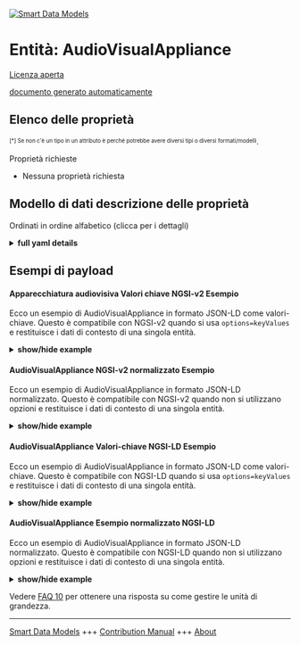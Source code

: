 <!-- 10-Header -->  
[![Smart Data Models](https://smartdatamodels.org/wp-content/uploads/2022/01/SmartDataModels_logo.png "Logo")](https://smartdatamodels.org)  
Entità: AudioVisualAppliance  
============================<!-- /10-Header -->  
<!-- 15-License -->  
[Licenza aperta](https://github.com/smart-data-models//dataModel.S4BLDG/blob/master/AudioVisualAppliance/LICENSE.md)  
[documento generato automaticamente](https://docs.google.com/presentation/d/e/2PACX-1vTs-Ng5dIAwkg91oTTUdt8ua7woBXhPnwavZ0FxgR8BsAI_Ek3C5q97Nd94HS8KhP-r_quD4H0fgyt3/pub?start=false&loop=false&delayms=3000#slide=id.gb715ace035_0_60)  
<!-- /15-License -->  
<!-- 20-Description -->  
<!-- /20-Description -->  
<!-- 30-PropertiesList -->  

## Elenco delle proprietà  

<sup><sub>[*] Se non c'è un tipo in un attributo è perché potrebbe avere diversi tipi o diversi formati/modelli</sub></sup>.  
<!-- /30-PropertiesList -->  
<!-- 35-RequiredProperties -->  
Proprietà richieste  
- Nessuna proprietà richiesta  <!-- /35-RequiredProperties -->  
<!-- 40-RequiredProperties -->  
<!-- /40-RequiredProperties -->  
<!-- 50-DataModelHeader -->  
## Modello di dati descrizione delle proprietà  
Ordinati in ordine alfabetico (clicca per i dettagli)  
<!-- /50-DataModelHeader -->  
<!-- 60-ModelYaml -->  
<details><summary><strong>full yaml details</strong></summary>    
```yaml  
AudioVisualAppliance:    
  description: 'An audio-visual appliance is a device that displays, captures, transmits, or receives audio or video.  Audio-visual appliances may be fixed in place or may be able to be moved from one space to another. They may require an electrical supply that may be supplied either by an electrical circuit or provided from a local battery source. Audio-visual appliances may be connected to data circuits including specialist circuits for audio visual purposes only.'    
  properties:    
    address:    
      description: The mailing address    
      properties:    
        addressCountry:    
          description: 'Property. The country. For example, Spain. Model:''https://schema.org/addressCountry'''    
          type: string    
        addressLocality:    
          description: 'Property. The locality in which the street address is, and which is in the region. Model:''https://schema.org/addressLocality'''    
          type: string    
        addressRegion:    
          description: 'Property. The region in which the locality is, and which is in the country. Model:''https://schema.org/addressRegion'''    
          type: string    
        district:    
          description: 'A district is a type of administrative division that, in some countries, is managed by the local government.'    
          type: string    
        postOfficeBoxNumber:    
          description: 'Property. The post office box number for PO box addresses. For example, 03578. Model:''https://schema.org/postOfficeBoxNumber'''    
          type: string    
        postalCode:    
          description: 'Property. The postal code. For example, 24004. Model:''https://schema.org/https://schema.org/postalCode'''    
          type: string    
        streetAddress:    
          description: 'Property. The street address. Model:''https://schema.org/streetAddress'''    
          type: string    
        streetNr:    
          description: Number identifying a specific property on a public street.    
          type: string    
      type: object    
      x-ngsi:    
        model: https://schema.org/address    
        type: Property    
    alternateName:    
      description: An alternative name for this item    
      type: string    
      x-ngsi:    
        type: Property    
    areaServed:    
      description: The geographic area where a service or offered item is provided    
      type: string    
      x-ngsi:    
        model: https://schema.org/Text    
        type: Property    
    audioVolume:    
      $id: https://smart-data-models.github.com/dataModel.SAREF/Measurement    
      derivedFrom: "https://saref.etsi.org/core/v3.1.1/#saref:Measurement"    
      description: 'Property. Indicates discrete audio volume levels and corresponding sound power offsets, if applicable. Missing values may be interpolated. Measured in watts. Units:''watts'''    
      license: https://opensource.org/licenses/BSD-3-Clause    
      properties:    
        observedAt:    
          description: Property. A relationship stating the timestamp of an entity (e.g. a measurement).    
          format: date-time    
          type: string    
        unitCode:    
          description: Property. A relationship identifying the unit of measure used for a certain entity.    
          type: string    
        value:    
          description: 'Property. A relationship defining the value of a certain property, e.g., energy or power. Note that, even if numeric values are expected to enable reasoning, measurement values could use other datatypes.'    
          type: number    
      title: Smart data models - Measurement schema    
      type: object    
      x-ngsi:    
        type: Property    
    dataProvider:    
      description: A sequence of characters identifying the provider of the harmonised data entity.    
      type: string    
      x-ngsi:    
        type: Property    
    dateCreated:    
      description: Entity creation timestamp. This will usually be allocated by the storage platform.    
      format: date-time    
      type: string    
      x-ngsi:    
        type: Property    
    dateModified:    
      description: Timestamp of the last modification of the entity. This will usually be allocated by the storage platform.    
      format: date-time    
      type: string    
      x-ngsi:    
        type: Property    
    description:    
      description: A description of this item    
      type: string    
      x-ngsi:    
        type: Property    
    hasManufacturer:    
      description: 'Property. A relationship identifying the manufacturer of an entity (e.g., device). The value is expected to be a string or a string with language tag.'    
      type: string    
      x-ngsi:    
        type: Property    
    hasModel:    
      description: 'Property. A relationship identifying the model of an entity (e.g., device). The value is expected to be a string or a string with language tag.'    
      type: string    
      x-ngsi:    
        type: Property    
    id:    
      anyOf: &audiovisualappliance_-_properties_-_iscontainedinbuildingspace_-_anyof    
        - description: Property. Identifier format of any NGSI entity    
          maxLength: 256    
          minLength: 1    
          pattern: ^[\w\-\.\{\}\$\+\*\[\]`|~^@!,:\\]+$    
          type: string    
        - description: Property. Identifier format of any NGSI entity    
          format: uri    
          type: string    
      description: Unique identifier of the entity    
      x-ngsi:    
        type: Property    
    isContainedInBuildingSpace:    
      anyOf: *audiovisualappliance_-_properties_-_iscontainedinbuildingspace_-_anyof    
      description: Relationship. An entity used to define the physical spaces of the building. A building space contains devices or building objects. (BuildingSpace)    
      x-ngsi:    
        type: Property    
    isContainedInPhysicalObject:    
      anyOf: *audiovisualappliance_-_properties_-_iscontainedinbuildingspace_-_anyof    
      description: Relationship. Any Object that has a proper space region.  (Definition extracted from DUL ontology) (PhysicalObject)    
      x-ngsi:    
        type: Property    
    isSubSystemOf:    
      description: Relationship. A reference to a system(s) that this Physical Object is part of.    
      items:    
        anyOf: *audiovisualappliance_-_properties_-_iscontainedinbuildingspace_-_anyof    
        description: Property. Unique identifier of the entity    
      type: array    
      x-ngsi:    
        type: Relationship    
    location:    
      description: 'Geojson reference to the item. It can be Point, LineString, Polygon, MultiPoint, MultiLineString or MultiPolygon'    
      oneOf:    
        - description: GeoProperty. Geojson reference to the item. Point    
          properties:    
            bbox:    
              items:    
                type: number    
              minItems: 4    
              type: array    
            coordinates:    
              items:    
                type: number    
              minItems: 2    
              type: array    
            type:    
              enum:    
                - Point    
              type: string    
          required:    
            - type    
            - coordinates    
          title: GeoJSON Point    
          type: object    
        - description: GeoProperty. Geojson reference to the item. LineString    
          properties:    
            bbox:    
              items:    
                type: number    
              minItems: 4    
              type: array    
            coordinates:    
              items:    
                items:    
                  type: number    
                minItems: 2    
                type: array    
              minItems: 2    
              type: array    
            type:    
              enum:    
                - LineString    
              type: string    
          required:    
            - type    
            - coordinates    
          title: GeoJSON LineString    
          type: object    
        - description: GeoProperty. Geojson reference to the item. Polygon    
          properties:    
            bbox:    
              items:    
                type: number    
              minItems: 4    
              type: array    
            coordinates:    
              items:    
                items:    
                  items:    
                    type: number    
                  minItems: 2    
                  type: array    
                minItems: 4    
                type: array    
              type: array    
            type:    
              enum:    
                - Polygon    
              type: string    
          required:    
            - type    
            - coordinates    
          title: GeoJSON Polygon    
          type: object    
        - description: GeoProperty. Geojson reference to the item. MultiPoint    
          properties:    
            bbox:    
              items:    
                type: number    
              minItems: 4    
              type: array    
            coordinates:    
              items:    
                items:    
                  type: number    
                minItems: 2    
                type: array    
              type: array    
            type:    
              enum:    
                - MultiPoint    
              type: string    
          required:    
            - type    
            - coordinates    
          title: GeoJSON MultiPoint    
          type: object    
        - description: GeoProperty. Geojson reference to the item. MultiLineString    
          properties:    
            bbox:    
              items:    
                type: number    
              minItems: 4    
              type: array    
            coordinates:    
              items:    
                items:    
                  items:    
                    type: number    
                  minItems: 2    
                  type: array    
                minItems: 2    
                type: array    
              type: array    
            type:    
              enum:    
                - MultiLineString    
              type: string    
          required:    
            - type    
            - coordinates    
          title: GeoJSON MultiLineString    
          type: object    
        - description: GeoProperty. Geojson reference to the item. MultiLineString    
          properties:    
            bbox:    
              items:    
                type: number    
              minItems: 4    
              type: array    
            coordinates:    
              items:    
                items:    
                  items:    
                    items:    
                      type: number    
                    minItems: 2    
                    type: array    
                  minItems: 4    
                  type: array    
                type: array    
              type: array    
            type:    
              enum:    
                - MultiPolygon    
              type: string    
          required:    
            - type    
            - coordinates    
          title: GeoJSON MultiPolygon    
          type: object    
      x-ngsi:    
        type: GeoProperty    
    mediaSource:    
      description: Property. Indicates media sources and corresponding names of ports (DistributionPort with FlowDirection=SINK and PredefinedType=AUDIOVISUAL) or aggregated audio/video components (AudioVisualAppliance).    
      type: string    
      x-ngsi:    
        type: Property    
    name:    
      description: The name of this item.    
      type: string    
      x-ngsi:    
        type: Property    
    owner:    
      description: A List containing a JSON encoded sequence of characters referencing the unique Ids of the owner(s)    
      items:    
        anyOf: *audiovisualappliance_-_properties_-_iscontainedinbuildingspace_-_anyof    
        description: Property. Unique identifier of the entity    
      type: array    
      x-ngsi:    
        type: Property    
    seeAlso:    
      description: list of uri pointing to additional resources about the item    
      oneOf:    
        - items:    
            format: uri    
            type: string    
          minItems: 1    
          type: array    
        - format: uri    
          type: string    
      x-ngsi:    
        type: Property    
    source:    
      description: 'A sequence of characters giving the original source of the entity data as a URL. Recommended to be the fully qualified domain name of the source provider, or the URL to the source object.'    
      type: string    
      x-ngsi:    
        type: Property    
    type:    
      description: Property. It must be equal to `AudioVisualAppliance`.    
      enum:    
        - AudioVisualAppliance    
      type: string    
      x-ngsi:    
        type: Property    
  required:    
    - id    
    - type    
  type: object    
  x-derived-from: "https://saref.etsi.org/saref4bldg/v1.1.2/#s4bldg:AudioVisualAppliance"    
  x-disclaimer: 'Redistribution and use in source and binary forms, with or without modification, are permitted  provided that the license conditions are met. Copyleft (c) 2022 Contributors to Smart Data Models Program'    
  x-license-url: https://github.com/smart-data-models/dataModel.S4BLDG/blob/master/AudioVisualAppliance/LICENSE.md    
  x-model-schema: https://smart-data-models.github.com/dataModel.SAREF4BLDG/AudioVisualAppliance/schema.json    
  x-model-tags: SAREF AudioVisualAppliance    
  x-version: 0.0.1    
```  
</details>    
<!-- /60-ModelYaml -->  
<!-- 70-MiddleNotes -->  
<!-- /70-MiddleNotes -->  
<!-- 80-Examples -->  
## Esempi di payload  
#### Apparecchiatura audiovisiva Valori chiave NGSI-v2 Esempio  
Ecco un esempio di AudioVisualAppliance in formato JSON-LD come valori-chiave. Questo è compatibile con NGSI-v2 quando si usa `options=keyValues` e restituisce i dati di contesto di una singola entità.  
<details><summary><strong>show/hide example</strong></summary>    
```json  
{  
  "id": "urn:ngsi-ld:AudioVisualAppliance:82b14ee9-5b80-497e-bad3-69a107039615",  
  "type": "AudioVisualAppliance",  
  "audioVolume": 0.7567380902263041,  
  "mediaSource": "HDD",  
  "isContainedInBuildingSpace": "urn:ngsi-ld:BuildingSpace:5389ff9f-388f-4429-8118-01465a26104a",  
  "isContainedInPhysicalObject": "urn:ngsi-ld:PhysicalObject:aaa7136b-d2f9-494d-ac6a-5b78ce2b423e",  
  "isSubSystemOf": [  
    "urn:ngsi-ld:System:5c7ba113-3867-4a9a-831f-bab2225d9fa2",  
    "urn:ngsi-ld:System:d74ca22c-580c-4d13-9846-42fbbf1d68e4",  
    "urn:ngsi-ld:System:7655fb65-c336-4d20-8f6b-5c5e515eff24"  
  ],  
  "hasManufacturer": "AudioVisualAppliance Company Inc.",  
  "hasModel": "AudioVisualAppliance 0.1.2",  
  "dateCreated": "2023-01-25T16:14:55Z",  
  "dateModified": "2023-01-26T00:10:16Z",  
  "source": "Import",  
  "name": "AudioVisualAppliance",  
  "alternateName": "AudioVisualAppliance type 2",  
  "description": "AudioVisualAppliance of limited AudioVisualAppliance types",  
  "dataProvider": "IFC file"  
}  
```  
</details>  
#### AudioVisualAppliance NGSI-v2 normalizzato Esempio  
Ecco un esempio di AudioVisualAppliance in formato JSON-LD normalizzato. Questo è compatibile con NGSI-v2 quando non si utilizzano opzioni e restituisce i dati di contesto di una singola entità.  
<details><summary><strong>show/hide example</strong></summary>    
```json  
{  
  "id": "urn:ngsi-ld:AudioVisualAppliance:9fa87e19-45b4-4d9e-bde2-1a97fd680d44",  
  "type": "AudioVisualAppliance",  
  "audioVolume": {  
    "type": "Measurement",  
    "value": 0.7152710089989837  
  },  
  "mediaSource": {  
    "type": "Text",  
    "value": "deliver"  
  },  
  "isContainedInBuildingSpace": {  
    "type": "Relationship",  
    "value": "urn:ngsi-ld:BuildingSpace:395ad84f-d596-466e-95d5-eabc54236844"  
  },  
  "isContainedInPhysicalObject": {  
    "type": "Relationship",  
    "value": "urn:ngsi-ld:PhysicalObject:9034fa54-28a8-4537-82d0-4c500204f2ac"  
  },  
  "isSubSystemOf": {  
    "type": "array",  
    "value": [  
      {  
        "type": "Relationship",  
        "value": "urn:ngsi-ld:System:acd641b3-a81b-4fbb-9435-3ac2910349f3"  
      },  
      {  
        "type": "Relationship",  
        "value": "urn:ngsi-ld:System:2f600c38-4896-445a-8781-d52bffbbd8dc"  
      },  
      {  
        "type": "Relationship",  
        "value": "urn:ngsi-ld:System:03fca7e3-0791-4fed-976c-8392d39e187d"  
      }  
    ]  
  },  
  "hasManufacturer": {  
    "type": "Text",  
    "value": "AudioVisualAppliance Company Inc."  
  },  
  "hasModel": {  
    "type": "Text",  
    "value": "AudioVisualAppliance 0.1.2"  
  },  
  "dateCreated": {  
    "type": "DateTime",  
    "value": "2023-01-26T11:45:27.9326032+01:00"  
  },  
  "dateModified": {  
    "type": "DateTime",  
    "value": "2023-01-26T04:22:01.2237776+01:00"  
  },  
  "source": {  
    "type": "Text",  
    "value": "Import"  
  },  
  "name": {  
    "type": "Text",  
    "value": "AudioVisualAppliance"  
  },  
  "alternateName": {  
    "type": "Text",  
    "value": "AudioVisualAppliance type 2"  
  },  
  "description": {  
    "type": "Text",  
    "value": "AudioVisualAppliance of limited AudioVisualAppliance types"  
  },  
  "dataProvider": {  
    "type": "Text",  
    "value": "IFC file"  
  }  
}  
```  
</details>  
#### AudioVisualAppliance Valori-chiave NGSI-LD Esempio  
Ecco un esempio di AudioVisualAppliance in formato JSON-LD come valori-chiave. Questo è compatibile con NGSI-LD quando si usa `options=keyValues` e restituisce i dati di contesto di una singola entità.  
<details><summary><strong>show/hide example</strong></summary>    
```json  
{  
  "id": "urn:ngsi-ld:AudioVisualAppliance:a41d1d73-322a-464e-880e-8f2f99f6deb7",  
  "type": "AudioVisualAppliance",  
  "audioVolume": 0.45106111153820727,  
  "mediaSource": "eco-centric",  
  "isContainedInBuildingSpace": "urn:ngsi-ld:BuildingSpace:8c627932-e06a-4ae9-b789-0021e562a215",  
  "isContainedInPhysicalObject": "urn:ngsi-ld:PhysicalObject:16c0c4e6-09aa-4086-98ca-5ef2f437274f",  
  "isSubSystemOf": [  
    "urn:ngsi-ld:System:1729ff5f-82ab-4a44-9cd1-a4c90bf0b4d9",  
    "urn:ngsi-ld:System:0520a884-f15e-44ba-bcee-55ef83c76303",  
    "urn:ngsi-ld:System:a94cf276-f44e-4b67-a98d-de563723f919"  
  ],  
  "hasManufacturer": "AudioVisualAppliance Company Inc.",  
  "hasModel": "AudioVisualAppliance 0.1.2",  
  "dateCreated": "2023-01-25T19:10:42Z",  
  "dateModified": "2023-01-26T02:18:21Z",  
  "source": "Import",  
  "name": "AudioVisualAppliance",  
  "alternateName": "AudioVisualAppliance type 2",  
  "description": "AudioVisualAppliance of limited AudioVisualAppliance types",  
  "dataProvider": "IFC file",  
  "@context": [  
    "https://raw.githubusercontent.com/smart-data-models/incubated/master/SAREF/context.jsonld",  
    "https://uri.etsi.org/ngsi-ld/v1/ngsi-ld-core-context.jsonld"  
  ]  
}  
```  
</details>  
#### AudioVisualAppliance Esempio normalizzato NGSI-LD  
Ecco un esempio di AudioVisualAppliance in formato JSON-LD normalizzato. Questo è compatibile con NGSI-LD quando non si utilizzano opzioni e restituisce i dati di contesto di una singola entità.  
<details><summary><strong>show/hide example</strong></summary>    
```json  
{  
  "id": "urn:ngsi-ld:AudioVisualAppliance:5a3581a9-8282-4896-9b4d-fa504ab5b521",  
  "type": "AudioVisualAppliance",  
  "audioVolume": {  
    "type": "Property",  
    "unitCode": "watts",  
    "observedAt": "2023-01-26T03:27:08Z",  
    "value": 0.5554214508770069  
  },  
  "mediaSource": {  
    "type": "Property",  
    "value": "Cambridgeshire"  
  },  
  "isContainedInBuildingSpace": {  
    "type": "Relationship",  
    "object": "urn:ngsi-ld:BuildingSpace:d8d8ebe8-1ace-4416-bd78-27c7da946369"  
  },  
  "isContainedInPhysicalObject": {  
    "type": "Relationship",  
    "object": "urn:ngsi-ld:PhysicalObject:63dae1f5-8a50-4827-b54f-e2414f37e25b"  
  },  
  "isSubSystemOf": [  
    {  
      "type": "Relationship",  
      "object": "urn:ngsi-ld:System:78a298bd-06b7-463a-9b71-e7639da4a4cd"  
    },  
    {  
      "type": "Relationship",  
      "object": "urn:ngsi-ld:System:cc6fdf1e-6a7d-4105-9ecc-767efaf48d91"  
    },  
    {  
      "type": "Relationship",  
      "object": "urn:ngsi-ld:System:5ba5bb3a-f4c8-4070-9135-127d7bd968fe"  
    }  
  ],  
  "hasManufacturer": {  
    "type": "Property",  
    "value": "AudioVisualAppliance Company Inc."  
  },  
  "hasModel": {  
    "type": "Property",  
    "value": "AudioVisualAppliance 0.1.2"  
  },  
  "dateCreated": {  
    "type": "Property",  
    "value": "2023-01-25T18:02:34Z"  
  },  
  "dateModified": {  
    "type": "Property",  
    "value": "2023-01-25T21:12:54Z"  
  },  
  "source": {  
    "type": "Property",  
    "value": "Import"  
  },  
  "name": {  
    "type": "Property",  
    "value": "AudioVisualAppliance"  
  },  
  "alternateName": {  
    "type": "Property",  
    "value": "AudioVisualAppliance type 2"  
  },  
  "description": {  
    "type": "Property",  
    "value": "AudioVisualAppliance of limited AudioVisualAppliance types"  
  },  
  "dataProvider": {  
    "type": "Property",  
    "value": "IFC file"  
  },  
  "@context": [  
    "https://raw.githubusercontent.com/smart-data-models/incubated/master/SAREF/context.jsonld",  
    "https://uri.etsi.org/ngsi-ld/v1/ngsi-ld-core-context.jsonld"  
  ]  
}  
```  
</details><!-- /80-Examples -->  
<!-- 90-FooterNotes -->  
<!-- /90-FooterNotes -->  
<!-- 95-Units -->  
Vedere [FAQ 10](https://smartdatamodels.org/index.php/faqs/) per ottenere una risposta su come gestire le unità di grandezza.  
<!-- /95-Units -->  
<!-- 97-LastFooter -->  
---  
[Smart Data Models](https://smartdatamodels.org) +++ [Contribution Manual](https://bit.ly/contribution_manual) +++ [About](https://bit.ly/Introduction_SDM)<!-- /97-LastFooter -->  
